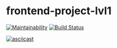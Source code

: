 # frontend-project-lvl1
[![Maintainability](https://api.codeclimate.com/v1/badges/059c279ad6da1978e481/maintainability)](https://codeclimate.com/github/menzhikov/frontend-project-lvl1/maintainability)
[![Build Status](https://travis-ci.org/menzhikov/frontend-project-lvl1.svg?branch=master)](https://travis-ci.org/menzhikov/frontend-project-lvl1)

[![asciicast](https://asciinema.org/a/zNd08lk4DvOyiyPdsTU78SqjO.svg)](https://asciinema.org/a/zNd08lk4DvOyiyPdsTU78SqjO)
